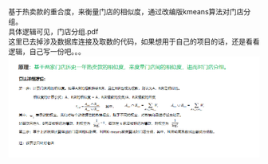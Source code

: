 基于热卖款的重合度，来衡量门店的相似度，通过改编版kmeans算法对门店分组。</br>
具体逻辑可见，门店分组.pdf </br>
这里已去掉涉及数据库连接及取数的代码，如果想用于自己的项目的话，还是看看逻辑，自己写一份吧。。。 </br>
![](https://github.com/lli27/stores-cluster/blob/master/bin/image/1.png)
